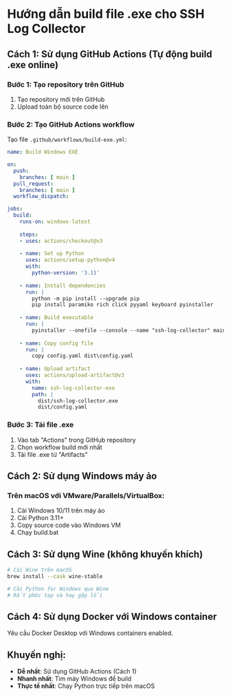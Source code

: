 # Hướng dẫn build file .exe cho SSH Log Collector

## Cách 1: Sử dụng GitHub Actions (Tự động build .exe online)

### Bước 1: Tạo repository trên GitHub
1. Tạo repository mới trên GitHub
2. Upload toàn bộ source code lên

### Bước 2: Tạo GitHub Actions workflow
Tạo file `.github/workflows/build-exe.yml`:

```yaml
name: Build Windows EXE

on:
  push:
    branches: [ main ]
  pull_request:
    branches: [ main ]
  workflow_dispatch:

jobs:
  build:
    runs-on: windows-latest
    
    steps:
    - uses: actions/checkout@v3
    
    - name: Set up Python
      uses: actions/setup-python@v4
      with:
        python-version: '3.11'
    
    - name: Install dependencies
      run: |
        python -m pip install --upgrade pip
        pip install paramiko rich click pyyaml keyboard pyinstaller
    
    - name: Build executable
      run: |
        pyinstaller --onefile --console --name "ssh-log-collector" main.py
    
    - name: Copy config file
      run: |
        copy config.yaml dist\config.yaml
    
    - name: Upload artifact
      uses: actions/upload-artifact@v3
      with:
        name: ssh-log-collector-exe
        path: |
          dist/ssh-log-collector.exe
          dist/config.yaml
```

### Bước 3: Tải file .exe
1. Vào tab "Actions" trong GitHub repository
2. Chọn workflow build mới nhất
3. Tải file .exe từ "Artifacts"

## Cách 2: Sử dụng Windows máy ảo

### Trên macOS với VMware/Parallels/VirtualBox:
1. Cài Windows 10/11 trên máy ảo
2. Cài Python 3.11+
3. Copy source code vào Windows VM
4. Chạy build.bat

## Cách 3: Sử dụng Wine (không khuyến khích)
```bash
# Cài Wine trên macOS
brew install --cask wine-stable

# Cài Python for Windows qua Wine
# Rất phức tạp và hay gặp lỗi
```

## Cách 4: Sử dụng Docker với Windows container
Yêu cầu Docker Desktop với Windows containers enabled.

## Khuyến nghị:
- **Dễ nhất**: Sử dụng GitHub Actions (Cách 1)
- **Nhanh nhất**: Tìm máy Windows để build
- **Thực tế nhất**: Chạy Python trực tiếp trên macOS